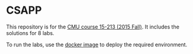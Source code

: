 # CSAPP

This repository is for the [CMU course 15-213 (2015 Fall)](https://www.cs.cmu.edu/afs/cs/academic/class/15213-f15/www/schedule.html). It includes the solutions for 8 labs.

To run the labs, use the [docker image](https://github.com/Maecenas/ICS-15213-CSAPP3e-CMU/tree/master) to deploy the required environment.
